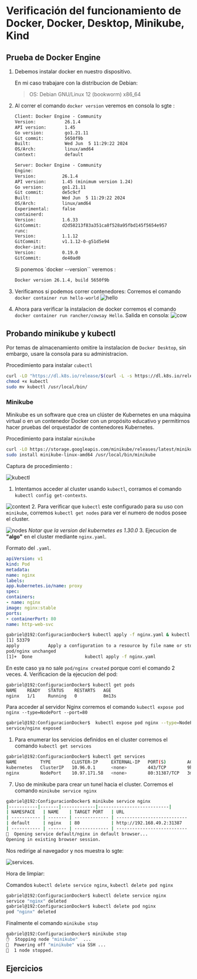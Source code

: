 # Verificación del funcionamiento de Docker, Docker, Desktop, Minikube, Kind

## Prueba de Docker Engine

1. Debemos instalar docker en nuestro dispositivo.

    En mi caso trabajare con la distribucion de Debian:

    > OS: Debian GNU/Linux 12 (bookworm) x86_64

2. Al correr el comando `docker version` veremos en consola lo sgte :

    ```txt
    Client: Docker Engine - Community
    Version:           26.1.4
    API version:       1.45
    Go version:        go1.21.11
    Git commit:        5650f9b
    Built:             Wed Jun  5 11:29:22 2024
    OS/Arch:           linux/amd64
    Context:           default

    Server: Docker Engine - Community
    Engine:
    Version:          26.1.4
    API version:      1.45 (minimum version 1.24)
    Go version:       go1.21.11
    Git commit:       de5c9cf
    Built:            Wed Jun  5 11:29:22 2024
    OS/Arch:          linux/amd64
    Experimental:     false
    containerd:
    Version:          1.6.33
    GitCommit:        d2d58213f83a351ca8f528a95fbd145f5654e957
    runc:
    Version:          1.1.12
    GitCommit:        v1.1.12-0-g51d5e94
    docker-init:
    Version:          0.19.0
    GitCommit:        de40ad0
    ```

    Si ponemos `docker --version`` veremos :

    ```txt
    Docker version 26.1.4, build 5650f9b
    ```

3. Verificamos si podemos correr contenedores:
Corremos el comando `docker container run hello-world`
![hello](/ConfiguracionDocker/images/HelloDocker.png)

4. Ahora para verificar la instalacion de docker corremos el comando `docker container run rancher/cowsay Hello`.
Salida en consola:
![cow](/ConfiguracionDocker/images/hellocow.png)

## Probando minikube y kubectl

Por temas de almacenamiento omitire la instalacion de `Docker Desktop`, sin embargo, usare la consola para su administracion.

Procedimiento para instalar `cubectl`

```sh
curl -LO "https://dl.k8s.io/release/$(curl -L -s https://dl.k8s.io/release/stable.txt)/bin/linux/amd64/kubectl"
chmod +x kubectl
sudo mv kubectl /usr/local/bin/
```

### Minikube

Minikube es un software que crea un clúster de Kubernetes en una máquina virtual o en un contenedor Docker con un propósito educativo y permitirnos hacer pruebas del orquestador de contenedores Kubernetes.

Procedimiento para instalar `minikube`

```sh
curl -LO https://storage.googleapis.com/minikube/releases/latest/minikube-linux-amd64
sudo install minikube-linux-amd64 /usr/local/bin/minikube
```

Captura de procedimiento :

![kubectl](/ConfiguracionDocker/images/kube.png)

1. Intentamos acceder al cluster usando `kubectl`, corramos el comando `kubectl config get-contexts`.

  ![context](/ConfiguracionDocker/images/context.png)
2. Para verificar que `kubectl` este configurado para su uso con `minikube`, corremos `kubectl get nodes` para ver el numero de nodos posee el cluster.

![nodes](/ConfiguracionDocker/images/nodes.png)
*Notar que la version del kubernetes es 1.30.0*
3. Ejecucion de **"algo"** en el cluster mediante `nginx.yaml`.

Formato del `.yaml`.

```yaml
apiVersion: v1
kind: Pod
metadata:
name: nginx
labels:
app.kubernetes.io/name: proxy
spec:
containers:
- name: nginx
image: nginx:stable
ports:
- containerPort: 80
name: http-web-svc
```

```sh
gabriel@192:ConfiguracionDocker$ kubectl apply -f nginx.yaml & kubectl --help | grep apply
[1] 53379
apply           Apply a configuration to a resource by file name or stdin
pod/nginx unchanged
[1]+  Done                    kubectl apply -f nginx.yaml
```

En este caso ya no sale `pod/nginx created` porque corri el comando 2 veces.
4. Verificacion de la ejecucion del pod:

  ```sh
  gabriel@192:ConfiguracionDocker$ kubectl get pods
  NAME    READY   STATUS    RESTARTS   AGE
  nginx   1/1     Running   0          8m13s
  ```
Para acceder al servidor Nginx corremos el comando `kubectl expose pod nginx --type=NodePort --port=80`

```sh
gabriel@192:ConfiguracionDocker$  kubectl expose pod nginx --type=NodePort --port=80
service/nginx exposed
```

1. Para enumerar los servicios definidos en el cluster corremos el comando `kubectl get services`

```sh
gabriel@192:ConfiguracionDocker$ kubectl get services 
NAME         TYPE        CLUSTER-IP     EXTERNAL-IP   PORT(S)        AGE
kubernetes   ClusterIP   10.96.0.1      <none>        443/TCP        9h
nginx        NodePort    10.97.171.58   <none>        80:31387/TCP   3m56s
```

7. Uso de minikube para crear un tunel hacia el cluster.
Corremos el comando `minikube service nginx`

```sh
gabriel@192:ConfiguracionDocker$ minikube service nginx
|-----------|-------|-------------|---------------------------|
| NAMESPACE   | NAME    | TARGET PORT   | URL                         |
| ----------- | ------- | ------------- | --------------------------- |
| default     | nginx   | 80            | http://192.168.49.2:31387   |
| ----------- | ------- | ------------- | --------------------------- |
🎉  Opening service default/nginx in default browser...
Opening in existing browser session.
```

Nos redirige al navegador y nos muestra lo sgte:

![services](/ConfiguracionDocker/images/services.png).

Hora de limpiar:

Comandos `kubectl delete service nginx`, `kubectl delete pod nginx`

```sh
gabriel@192:ConfiguracionDocker$ kubectl delete service nginx
service "nginx" deleted
gabriel@192:ConfiguracionDocker$ kubectl delete pod nginx
pod "nginx" deleted
```

Finalmente el comando `minikube stop`

```sh
gabriel@192:ConfiguracionDocker$ minikube stop
✋  Stopping node "minikube"  ...
🛑  Powering off "minikube" via SSH ...
🛑  1 node stopped.
```

## Ejercicios
